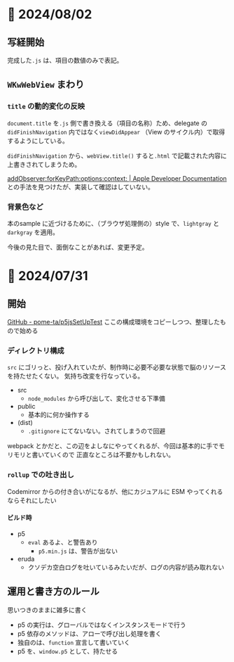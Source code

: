 # 📝 2024/08/02

## 写経開始

完成した`.js` は、項目の数値のみで表記。

## `WKwWebView` まわり

### `title` の動的変化の反映

`document.title` を`.js` 側で書き換える（項目の名称）ため、delegate の`didFinishNavigation` 内ではなく`viewDidAppear` （View のサイクル内）で取得するようにしている。

`didFinishNavigation` から、`webView.title()` すると`.html` で記載された内容に上書きされてしまうため。


[addObserver:forKeyPath:options:context: | Apple Developer Documentation](https://developer.apple.com/documentation/objectivec/nsobject/1412787-addobserver?language=objc) との手法を見つけたが、実装して確認はしていない。


### 背景色など

本のsample に近づけるために、（ブラウザ処理側の）style で、`lightgray` と`darkgray` を適用。

今後の見た目で、面倒なことがあれば、変更予定。



# 📝 2024/07/31

## 開始

[GitHub - pome-ta/p5jsSetUpTest](https://github.com/pome-ta/p5jsSetUpTest) ここの構成環境をコピーしつつ、整理したもので始める

### ディレクトリ構成

`src` にゴリっと、投げ入れていたが、制作時に必要不必要な状態で脳のリソースを持たせたくない。
気持ち改変を行なっている。

- src
  - `node_modules` から呼び出して、変化させる下準備
- public
  - 基本的に何か操作する
- (dist)
  - `.gitignore` にてないない。されてしまうので回避

webpack とかだと、この辺をよしなにやってくれるが、今回は基本的に手でモリモリと書いていくので
正直なところは不要かもしれない。

### `rollup` での吐き出し

Codemirror からの付き合いがになるが、他にカジュアルに ESM やってくれるならそれにしたい

#### ビルド時

- p5
  - `eval` あるよ、と警告あり
    - `p5.min.js` は、警告が出ない
- eruda
  - クソデカ空白ログを吐いているみたいだが、ログの内容が読み取れない

## 運用と書き方のルール

思いつきのままに雑多に書く

- p5 の実行は、グローバルではなくインスタンスモードで行う
- p5 依存のメソッドは、アローで呼び出し処理を書く
- 独自のは、`function` 宣言して書いていく
- p5 を、`window.p5` として、持たせる
